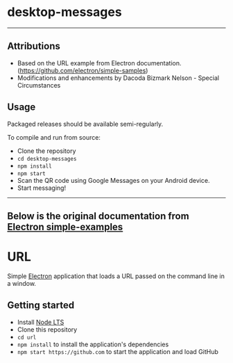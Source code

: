 # desktop-messages
-----------------
## Attributions

- Based on the URL example from Electron documentation. (https://github.com/electron/simple-samples)
- Modifications and enhancements by Dacoda Bizmark Nelson - Special Circumstances

## Usage

Packaged releases should be available semi-regularly.

To compile and run from source:

- Clone the repository
- `cd desktop-messages`
- `npm install`
- `npm start`
- Scan the QR code using Google Messages on your Android device.
- Start messaging!

-----------------
Below is the original documentation from [Electron simple-examples](https://github.com/electron/simple-samples)
-----------------

# URL

Simple [Electron](http://electron.atom.io) application that loads a URL
passed on the command line in a window.

## Getting started

- Install [Node LTS](https://nodejs.org)
- Clone this repository
- `cd url`
- `npm install` to install the application's dependencies
- `npm start https://github.com` to start the application and load GitHub
